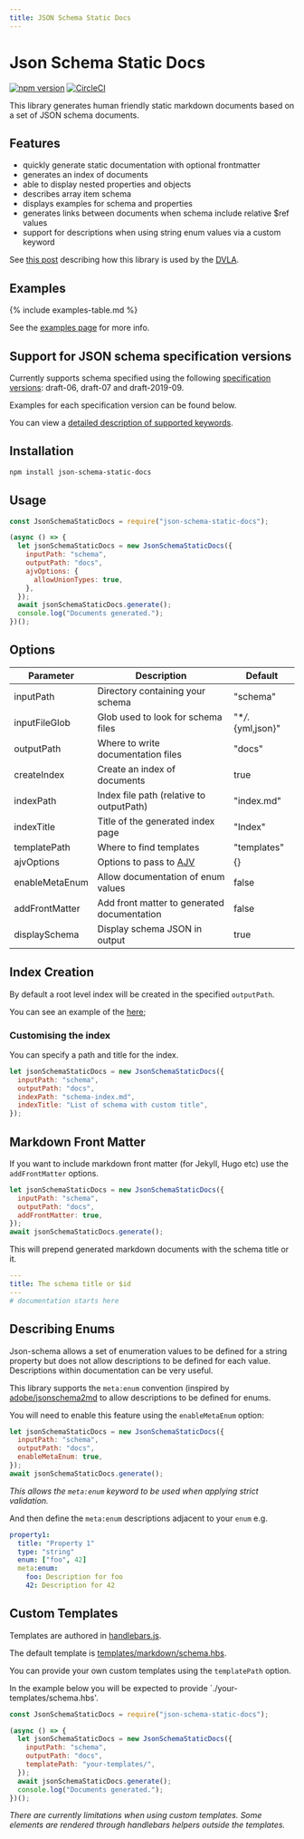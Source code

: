```yaml
---
title: JSON Schema Static Docs
---
```


# Json Schema Static Docs

[![npm version](https://badge.fury.io/js/json-schema-static-docs.svg)](https://badge.fury.io/js/json-schema-static-docs) [![CircleCI](https://circleci.com/gh/tomcollins/json-schema-static-docs/tree/master.svg?style=svg)](https://circleci.com/gh/tomcollins/json-schema-static-docs/tree/master)

This library generates human friendly static markdown documents based on a set of JSON schema documents.

## Features

- quickly generate static documentation with optional frontmatter
- generates an index of documents
- able to display nested properties and objects
- describes array item schema
- displays examples for schema and properties
- generates links between documents when schema include relative $ref values
- support for descriptions when using string enum values via a custom keyword

See [this post](https://careers.dft.gov.uk/dvla-software-developers-behind-the-screens/) describing how this library is used by the [DVLA](https://github.com/dvla/).

## Examples

{% include examples-table.md %}

See the [examples page](/json-schema-static-docs/examples/) for more info.

## Support for JSON schema specification versions

Currently supports schema specified using the following [specification versions](https://json-schema.org/specification-links.html):
draft-06, draft-07 and draft-2019-09.

Examples for each specification version can be found below.

You can view a [detailed description of supported keywords](/json-schema-static-docs/support/).

## Installation

```bash
npm install json-schema-static-docs
```

## Usage

```javascript
const JsonSchemaStaticDocs = require("json-schema-static-docs");

(async () => {
  let jsonSchemaStaticDocs = new JsonSchemaStaticDocs({
    inputPath: "schema",
    outputPath: "docs",
    ajvOptions: {
      allowUnionTypes: true,
    },
  });
  await jsonSchemaStaticDocs.generate();
  console.log("Documents generated.");
})();
```

## Options

| Parameter      | Description                                   | Default            |
| -------------- | --------------------------------------------- | ------------------ |
| inputPath      | Directory containing your schema              | "schema"           |
| inputFileGlob  | Glob used to look for schema files            | "\*_/_.{yml,json}" |
| outputPath     | Where to write documentation files            | "docs"             |
| createIndex    | Create an index of documents                  | true               |
| indexPath      | Index file path (relative to outputPath)      | "index.md"         |
| indexTitle     | Title of the generated index page             | "Index"            |
| templatePath   | Where to find templates                       | "templates"        |
| ajvOptions     | Options to pass to [AJV](https://ajv.js.org/) | {}                 |
| enableMetaEnum | Allow documentation of enum values            | false              |
| addFrontMatter | Add front matter to generated documentation   | false              |
| displaySchema  | Display schema JSON in output                 | true               |

## Index Creation

By default a root level index will be created in the specified `outputPath`.

You can see an example of the [here](examples/examples-index.html);

### Customising the index

You can specify a path and title for the index.

```javascript
let jsonSchemaStaticDocs = new JsonSchemaStaticDocs({
  inputPath: "schema",
  outputPath: "docs",
  indexPath: "schema-index.md",
  indexTitle: "List of schema with custom title",
});
```

## Markdown Front Matter

If you want to include markdown front matter (for Jekyll, Hugo etc) use the `addFrontMatter` options.

```javascript
let jsonSchemaStaticDocs = new JsonSchemaStaticDocs({
  inputPath: "schema",
  outputPath: "docs",
  addFrontMatter: true,
});
await jsonSchemaStaticDocs.generate();
```

This will prepend generated markdown documents with the schema title or it.

```yml
---
title: The schema title or $id
---
# documentation starts here
```

## Describing Enums

Json-schema allows a set of enumeration values to be defined for a string property but does not allow descriptions to be defined for each value. Descriptions within documentation can be very useful.

This library supports the `meta:enum` convention (inspired by [adobe/jsonschema2md](https://github.com/adobe/jsonschema2md) to allow descriptions to be defined for enums.

You will need to enable this feature using the `enableMetaEnum` option:

```javascript
let jsonSchemaStaticDocs = new JsonSchemaStaticDocs({
  inputPath: "schema",
  outputPath: "docs",
  enableMetaEnum: true,
});
await jsonSchemaStaticDocs.generate();
```

_This allows the `meta:enum` keyword to be used when applying strict validation._

And then define the `meta:enum` descriptions adjacent to your `enum` e.g.

```yml
property1:
  title: "Property 1"
  type: "string"
  enum: ["foo", 42]
  meta:enum:
    foo: Description for foo
    42: Description for 42
```

## Custom Templates

Templates are authored in [handlebars.js](https://handlebarsjs.com).

The default template is [templates/markdown/schema.hbs](https://github.com/tomcollins/json-schema-static-docs/blob/master/templates/markdown/schema.hbs).

You can provide your own custom templates using the `templatePath` option.

In the example below you will be expected to provide `./your-templates/schema.hbs'.

```javascript
const JsonSchemaStaticDocs = require("json-schema-static-docs");

(async () => {
  let jsonSchemaStaticDocs = new JsonSchemaStaticDocs({
    inputPath: "schema",
    outputPath: "docs",
    templatePath: "your-templates/",
  });
  await jsonSchemaStaticDocs.generate();
  console.log("Documents generated.");
})();
```

_There are currently limitations when using custom templates. Some elements are rendered through handlebars helpers outside the templates._
